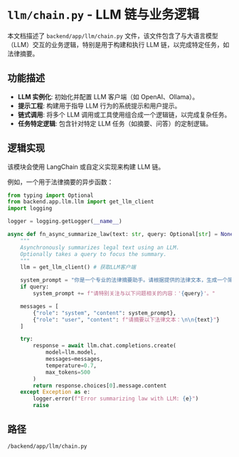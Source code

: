 # `llm/chain.py` - LLM 链与业务逻辑

本文档描述了 `backend/app/llm/chain.py` 文件，该文件包含了与大语言模型（LLM）交互的业务逻辑，特别是用于构建和执行 LLM 链，以完成特定任务，如法律摘要。

## 功能描述
*   **LLM 实例化**: 初始化并配置 LLM 客户端（如 OpenAI、Ollama）。
*   **提示工程**: 构建用于指导 LLM 行为的系统提示和用户提示。
*   **链式调用**: 将多个 LLM 调用或工具使用组合成一个逻辑链，以完成复杂任务。
*   **任务特定逻辑**: 包含针对特定 LLM 任务（如摘要、问答）的定制逻辑。

## 逻辑实现
该模块会使用 LangChain 或自定义实现来构建 LLM 链。

例如，一个用于法律摘要的异步函数：
```python
from typing import Optional
from backend.app.llm.llm import get_llm_client
import logging

logger = logging.getLogger(__name__)

async def fn_async_summarize_law(text: str, query: Optional[str] = None) -> str:
    """
    Asynchronously summarizes legal text using an LLM.
    Optionally takes a query to focus the summary.
    """
    llm = get_llm_client() # 获取LLM客户端

    system_prompt = "你是一个专业的法律摘要助手。请根据提供的法律文本，生成一个简洁、准确的摘要。"
    if query:
        system_prompt += f"请特别关注与以下问题相关的内容：'{query}'。"

    messages = [
        {"role": "system", "content": system_prompt},
        {"role": "user", "content": f"请摘要以下法律文本：\n\n{text}"}
    ]

    try:
        response = await llm.chat.completions.create(
            model=llm.model,
            messages=messages,
            temperature=0.7,
            max_tokens=500
        )
        return response.choices[0].message.content
    except Exception as e:
        logger.error(f"Error summarizing law with LLM: {e}")
        raise
```

## 路径
`/backend/app/llm/chain.py`